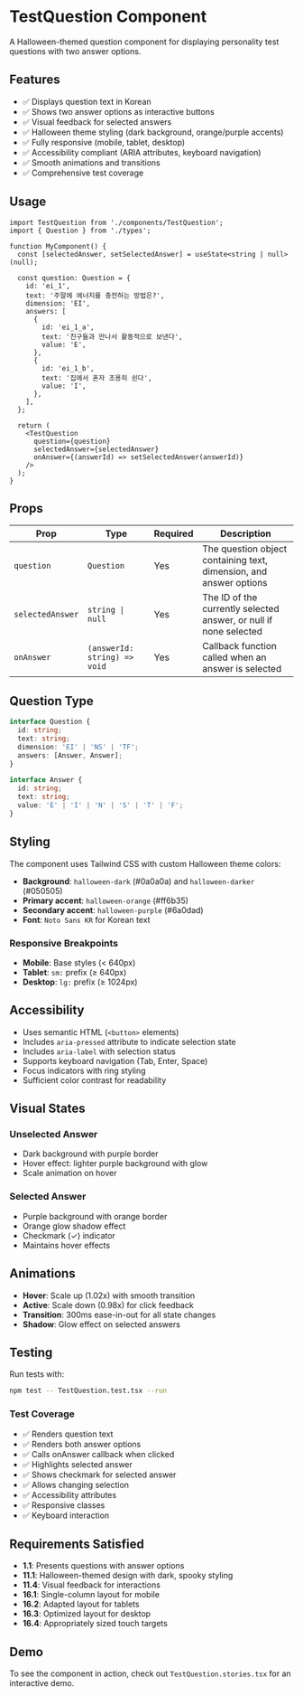 # TestQuestion Component

A Halloween-themed question component for displaying personality test questions with two answer options.

## Features

- ✅ Displays question text in Korean
- ✅ Shows two answer options as interactive buttons
- ✅ Visual feedback for selected answers
- ✅ Halloween theme styling (dark background, orange/purple accents)
- ✅ Fully responsive (mobile, tablet, desktop)
- ✅ Accessibility compliant (ARIA attributes, keyboard navigation)
- ✅ Smooth animations and transitions
- ✅ Comprehensive test coverage

## Usage

```tsx
import TestQuestion from './components/TestQuestion';
import { Question } from './types';

function MyComponent() {
  const [selectedAnswer, setSelectedAnswer] = useState<string | null>(null);

  const question: Question = {
    id: 'ei_1',
    text: '주말에 에너지를 충전하는 방법은?',
    dimension: 'EI',
    answers: [
      {
        id: 'ei_1_a',
        text: '친구들과 만나서 활동적으로 보낸다',
        value: 'E',
      },
      {
        id: 'ei_1_b',
        text: '집에서 혼자 조용히 쉰다',
        value: 'I',
      },
    ],
  };

  return (
    <TestQuestion
      question={question}
      selectedAnswer={selectedAnswer}
      onAnswer={(answerId) => setSelectedAnswer(answerId)}
    />
  );
}
```

## Props

| Prop | Type | Required | Description |
|------|------|----------|-------------|
| `question` | `Question` | Yes | The question object containing text, dimension, and answer options |
| `selectedAnswer` | `string \| null` | Yes | The ID of the currently selected answer, or null if none selected |
| `onAnswer` | `(answerId: string) => void` | Yes | Callback function called when an answer is selected |

## Question Type

```typescript
interface Question {
  id: string;
  text: string;
  dimension: 'EI' | 'NS' | 'TF';
  answers: [Answer, Answer];
}

interface Answer {
  id: string;
  text: string;
  value: 'E' | 'I' | 'N' | 'S' | 'T' | 'F';
}
```

## Styling

The component uses Tailwind CSS with custom Halloween theme colors:

- **Background**: `halloween-dark` (#0a0a0a) and `halloween-darker` (#050505)
- **Primary accent**: `halloween-orange` (#ff6b35)
- **Secondary accent**: `halloween-purple` (#6a0dad)
- **Font**: `Noto Sans KR` for Korean text

### Responsive Breakpoints

- **Mobile**: Base styles (< 640px)
- **Tablet**: `sm:` prefix (≥ 640px)
- **Desktop**: `lg:` prefix (≥ 1024px)

## Accessibility

- Uses semantic HTML (`<button>` elements)
- Includes `aria-pressed` attribute to indicate selection state
- Includes `aria-label` with selection status
- Supports keyboard navigation (Tab, Enter, Space)
- Focus indicators with ring styling
- Sufficient color contrast for readability

## Visual States

### Unselected Answer
- Dark background with purple border
- Hover effect: lighter purple background with glow
- Scale animation on hover

### Selected Answer
- Purple background with orange border
- Orange glow shadow effect
- Checkmark (✓) indicator
- Maintains hover effects

## Animations

- **Hover**: Scale up (1.02x) with smooth transition
- **Active**: Scale down (0.98x) for click feedback
- **Transition**: 300ms ease-in-out for all state changes
- **Shadow**: Glow effect on selected answers

## Testing

Run tests with:

```bash
npm test -- TestQuestion.test.tsx --run
```

### Test Coverage

- ✅ Renders question text
- ✅ Renders both answer options
- ✅ Calls onAnswer callback when clicked
- ✅ Highlights selected answer
- ✅ Shows checkmark for selected answer
- ✅ Allows changing selection
- ✅ Accessibility attributes
- ✅ Responsive classes
- ✅ Keyboard interaction

## Requirements Satisfied

- **1.1**: Presents questions with answer options
- **11.1**: Halloween-themed design with dark, spooky styling
- **11.4**: Visual feedback for interactions
- **16.1**: Single-column layout for mobile
- **16.2**: Adapted layout for tablets
- **16.3**: Optimized layout for desktop
- **16.4**: Appropriately sized touch targets

## Demo

To see the component in action, check out `TestQuestion.stories.tsx` for an interactive demo.
